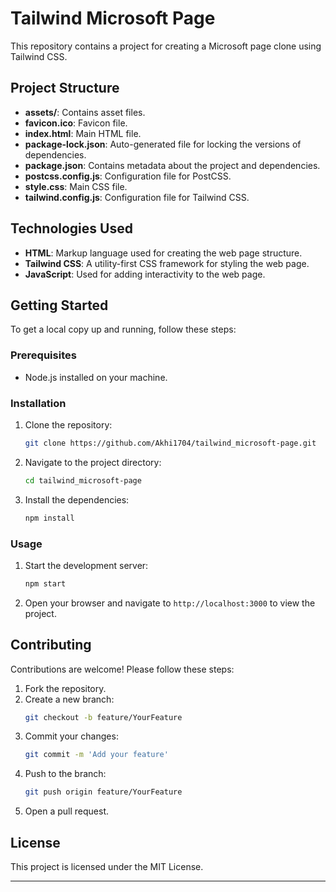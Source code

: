 # Tailwind Microsoft Page

This repository contains a project for creating a Microsoft page clone using Tailwind CSS.

## Project Structure

- **assets/**: Contains asset files.
- **favicon.ico**: Favicon file.
- **index.html**: Main HTML file.
- **package-lock.json**: Auto-generated file for locking the versions of dependencies.
- **package.json**: Contains metadata about the project and dependencies.
- **postcss.config.js**: Configuration file for PostCSS.
- **style.css**: Main CSS file.
- **tailwind.config.js**: Configuration file for Tailwind CSS.

## Technologies Used

- **HTML**: Markup language used for creating the web page structure.
- **Tailwind CSS**: A utility-first CSS framework for styling the web page.
- **JavaScript**: Used for adding interactivity to the web page.

## Getting Started

To get a local copy up and running, follow these steps:

### Prerequisites

- Node.js installed on your machine.

### Installation

1. Clone the repository:
   ```sh
   git clone https://github.com/Akhi1704/tailwind_microsoft-page.git
   ```
2. Navigate to the project directory:
   ```sh
   cd tailwind_microsoft-page
   ```
3. Install the dependencies:
   ```sh
   npm install
   ```

### Usage

1. Start the development server:
   ```sh
   npm start
   ```
2. Open your browser and navigate to `http://localhost:3000` to view the project.

## Contributing

Contributions are welcome! Please follow these steps:

1. Fork the repository.
2. Create a new branch:
   ```sh
   git checkout -b feature/YourFeature
   ```
3. Commit your changes:
   ```sh
   git commit -m 'Add your feature'
   ```
4. Push to the branch:
   ```sh
   git push origin feature/YourFeature
   ```
5. Open a pull request.

## License

This project is licensed under the MIT License.

---

